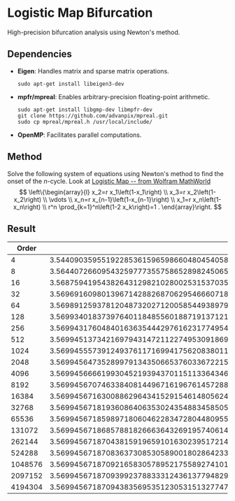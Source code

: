 # Logistic Map Bifurcation
High-precision bifurcation analysis using Newton's method.

## Dependencies
- **Eigen**: Handles matrix and sparse matrix operations.

  ```shell
  sudo apt-get install libeigen3-dev
  ```

- **mpfr/mpreal**: Enables arbitrary-precision floating-point arithmetic.

  ```shell
  sudo apt-get install libgmp-dev libmpfr-dev
  git clone https://github.com/advanpix/mpreal.git
  sudo cp mpreal/mpreal.h /usr/local/include/
  ```

- **OpenMP**: Facilitates parallel computations.

## Method

Solve the following system of equations using Newton's method to find the onset of the $n$-cycle. Look at [Logistic Map -- from Wolfram MathWorld](https://mathworld.wolfram.com/LogisticMap.html)
$$
\left\{\begin{array}{l}
x_2=r x_1\left(1-x_1\right) \\
x_3=r x_2\left(1-x_2\right) \\
\vdots \\
x_n=r x_{n-1}\left(1-x_{n-1}\right) \\
x_1=r x_n\left(1-x_n\right) \\
r^n \prod_{k=1}^n\left(1-2 x_k\right)=1 .
\end{array}\right.
$$

## Result

| Order   | r_order                                                      |
| ------- | ------------------------------------------------------------ |
| 4       | 3.544090359551922853615965986604804540583099845444573675457812530305842942858863012256258566424891799962608992775899745457821208284579 |
| 8       | 3.564407266095432597773557586528982450657734738379008557741476335182332004294422641525831712108342216870457425438708911607262012748955 |
| 16      | 3.568759419543826431298210280025315370356993839580782079406831955080040976620512937679045966681269931557671544765377172993339325103164 |
| 32      | 3.569691609801396714288268706295466607186570408291517815417326303478155835317864636326320165704285925536075635041061434556576065657805 |
| 64      | 3.569891259378120487320271200585449389795825123374417804033274734553579776102035557574437785208426378789725094469042518839032431289603 |
| 128     | 3.569934018373976401184855601887191371219283012000622907680341596341875968328620239270702469471962282082993375384153064008637552265208 |
| 256     | 3.569943176048401636354442976162317749540806665640620306118378518597772099507309714300589713799277433146336235364248531115765516769885 |
| 512     | 3.569945137342169794314721122749530918691324187850263889301185701051610707234405037202332817749486199888381354494574320450934522742954 |
| 1024    | 3.56994555739124937611716994175620838011446395742974699701509254841204164475140937551230974417961092521670476850821398311776861811232 |
| 2048    | 3.56994564735289979134350665376033672215937988990389898980942575644019753489789868140891662580522512021295617748508442679625751991428 |
| 4096    | 3.56994566661993045219394370115113364346899845783748287442977172867777206811274551024130883876480231573314385223710146744956545852908 |
| 8192    | 3.569945670746338408144967161967614572885382203591420679254082537096973309929505027914156532007278393022407182345033014157197252976417 |
| 16384   | 3.569945671630088629643415291546148056248936397317703239852501366154966032421040720411762851354797168461987475731651850575743350027089 |
| 32768   | 3.569945671819360864063530243548834585053671440307165846535388774598617009694936511945765235984975298907134112172017021421838671451214 |
| 65536   | 3.569945671859897180604622834728044809559938584560436410055152607839958258925583068194192478994610196913935038419281857049582101226559 |
| 131072  | 3.569945671868578818266636432691957406149717154391156216514198688948471557743915235260708380046499338728995873208519145203668252699926 |
| 262144  | 3.569945671870438159196591016302395172142813680582562629293832468586805473154785140129152266759836931580943950186831456662131296147983 |
| 524288  | 3.569945671870836373085305890018028642336958145788136124520305086450990024119634448259259342159452963645250914471774114116690161284966 |
| 1048576 | 3.569945671870921658305789521755892741015973776802885672797118207447353428927637941492200876609211563400112769807897654833056305171405 |
| 2097152 | 3.569945671870939923788333124361377948295899347950308983055429200702784485508973543161216892235269396192390916680640705962149810035095 |
| 4194304 | 3.569945671870943835695351230531513277471325651547679095819154341857271151722770311637432376472638379360729784692789018738334232940529 |
